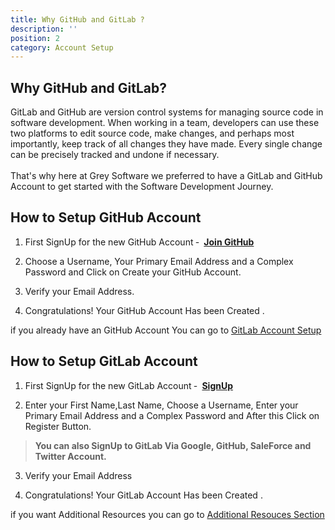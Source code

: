 ```yaml
---
title: Why GitHub and GitLab ?
description: ''
position: 2
category: Account Setup
---
```


## Why GitHub and GitLab?

GitLab and GitHub are version control systems for managing source code in software development. When working in a team, developers can use these two platforms to edit source code, make changes, and perhaps most importantly, keep track of all changes they have made. Every single change can be precisely tracked and undone if necessary.<br></br>
That's why here at Grey Software we preferred to have a GitLab and GitHub Account to get started with the Software Development Journey. 

## How to Setup GitHub Account

1. First SignUp for the new GitHub Account &#8209;  &#8287;<a href="https://github.com/join" target="_blank" >**Join GitHub**</a>

2. Choose a Username, Your Primary Email Address and a Complex Password and Click on Create your GitHub Account.

3. Verify your Email Address.

4. Congratulations! Your GitHub Account Has been Created . 

<alert>

if you already have an GitHub Account You can go to 
[GitLab Account Setup](/Account%20Setup/AccountSetup#how-to-setup-gitlab-account)

</alert>

## How to Setup GitLab Account

1. First SignUp for the new GitLab Account &#8209;  &#8287;<a href="https://gitlab.com/users/sign_up" target="_blank" >**SignUp**</a>

2. Enter your First Name,Last Name, Choose a Username, Enter your Primary Email Address and a Complex Password and After this Click on Register Button.

> **You can also SignUp to GitLab Via Google, GitHub, SaleForce and Twitter Account.**

3. Verify your Email Address

4. Congratulations! Your GitLab Account Has been Created . 

<alert>

if you want Additional Resources you can go to 
[Additional Resouces Section](/Learning%20Markdown/More%20Learning%20Resources)

</alert>
